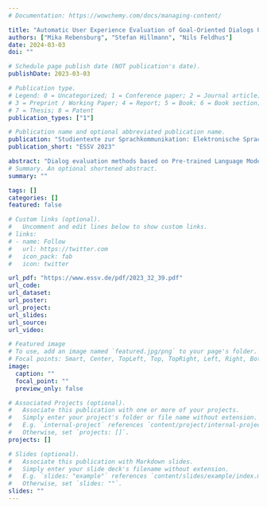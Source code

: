 ```yaml
---
# Documentation: https://wowchemy.com/docs/managing-content/

title: "Automatic User Experience Evaluation of Goal-Oriented Dialogs Using Pre- Trained Language Models"
authors: ["Mika Rebensburg", "Stefan Hillmann", "Nils Feldhus"]
date: 2024-03-03
doi: ""

# Schedule page publish date (NOT publication's date).
publishDate: 2023-03-03

# Publication type.
# Legend: 0 = Uncategorized; 1 = Conference paper; 2 = Journal article;
# 3 = Preprint / Working Paper; 4 = Report; 5 = Book; 6 = Book section;
# 7 = Thesis; 8 = Patent
publication_types: ["1"]

# Publication name and optional abbreviated publication name.
publication: "Studientexte zur Sprachkommunikation: Elektronische Sprachsignalverarbeitung 2023"
publication_short: "ESSV 2023"

abstract: "Dialog evaluation methods based on Pre-trained Language Models (Pr-LMs) have been primarily used for open-domain dialogs with the goal of comparing systems in terms of dialog skills relevant in casual chats, such as naturalness, engagement, and relevance. Automatic evaluation metrics for goal-oriented and closed-domain dialogs often measure few and objective metrics like task success rate and ignore subjective aspects of the User Experience (UX). Important subjective usability aspects like satisfaction go beyond simple objective metrics and have traditionally been assessed using questionnaires in an experimental setup. Information about subjective UX is often implicitly contained in the dialog text which could therefore be used to estimate the true UX in an automated fashion using Pr-LMs. This works aims to explore automatic text-based and multifaceted UX evaluation of goal-oriented chatbot interactions using Pr-LMs. We examine both a supervised learning approach and an approach based on an automatic, referencefree and unsupervised dialog evaluation metric. With supervised learning, we train a Pr-LM that predicts several relevant UX aspects with moderate correlation values.  SimCSE embeddings perform best and even outperform the UX ratings of human observers collected in a previous study. While the reference-free approach manages to achieve low to moderate correlations, we suspect that this method mainly exploits the correlation between dialog length and user satisfaction and could hence fail in scenarios where these are not correlated."
# Summary. An optional shortened abstract.
summary: ""

tags: []
categories: []
featured: false

# Custom links (optional).
#   Uncomment and edit lines below to show custom links.
# links:
# - name: Follow
#   url: https://twitter.com
#   icon_pack: fab
#   icon: twitter

url_pdf: "https://www.essv.de/pdf/2023_32_39.pdf"
url_code: 
url_dataset:
url_poster:
url_project:
url_slides:
url_source:
url_video:

# Featured image
# To use, add an image named `featured.jpg/png` to your page's folder. 
# Focal points: Smart, Center, TopLeft, Top, TopRight, Left, Right, BottomLeft, Bottom, BottomRight.
image:
  caption: ""
  focal_point: ""
  preview_only: false

# Associated Projects (optional).
#   Associate this publication with one or more of your projects.
#   Simply enter your project's folder or file name without extension.
#   E.g. `internal-project` references `content/project/internal-project/index.md`.
#   Otherwise, set `projects: []`.
projects: []

# Slides (optional).
#   Associate this publication with Markdown slides.
#   Simply enter your slide deck's filename without extension.
#   E.g. `slides: "example"` references `content/slides/example/index.md`.
#   Otherwise, set `slides: ""`.
slides: ""
---
```

